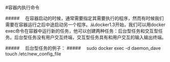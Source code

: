 #容器内执行命令

#####&emsp; 在容器启动的时候，通常需要指定其需要执行的程序，然而有时候我们需要在容器运行之后中途启动另一个程序。从docker1.3开始，我们可以用docker exec命令在容器中运行新的任务，他可以创建两种任务：后台型任务和交互型任务。后台型任务没有用户交互终端，交互型任务具有和用户交互的输入输出终端。

#####&emsp; 后台型任务的例子：
#####&emsp; sudo docker exec -d daemon_dave touch /etc/new_config_file